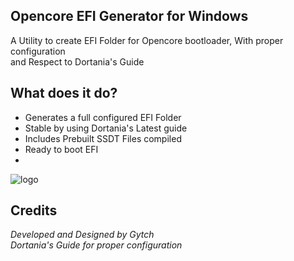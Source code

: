 ## Opencore EFI Generator for Windows
A Utility to create EFI Folder for Opencore bootloader, With proper configuration <br>
and Respect to Dortania's Guide

## What does it do?
- Generates a full configured EFI Folder
- Stable by using Dortania's Latest guide
- Includes Prebuilt SSDT Files compiled
- Ready to boot EFI
- 
![logo](https://i.ibb.co/bL6xwXn/cooltext377986341659993.png)

## Credits
*Developed and Designed by Gytch*<br>
*Dortania's Guide for proper configuration*
